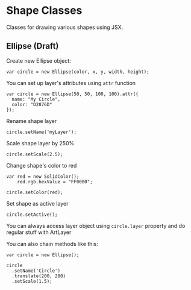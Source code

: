 # Shape Classes
Classes for drawing various shapes using JSX.

## Ellipse (Draft)

Create new Ellipse object:
```
var circle = new Ellipse(color, x, y, width, height);
```

You can set up layer's attributes using `attr` function
```
var circle = new Ellipse(50, 50, 100, 100).attr({
  name: "My Circle",
  color: "D2876D"
});
```

Rename shape layer
```
circle.setName('myLayer');
```

Scale shape layer by 250%
```
circle.setScale(2.5);
```

Change shape's color to red
```
var red = new SolidColor();
    red.rgb.hexValue = "FF0000";
  
circle.setColor(red);
```

Set shape as active layer
```
circle.setActive();
```

You can always access layer object using `circle.layer` property and do regular stuff with ArtLayer

You can also chain methods like this:
```
var circle = new Ellipse();

circle
  .setName('Circle')
  .translate(200, 200)
  .setScale(1.5);
```
